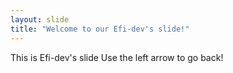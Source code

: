 ```yaml
---
layout: slide
title: "Welcome to our Efi-dev's slide!"
---
```

This is Efi-dev's slide
Use the left arrow to go back!